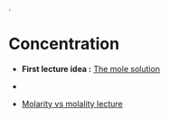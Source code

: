 .

# Concentration



- **First lecture idea :** [The mole solution](https://youtube.com/playlist?list=PL8mtSf_9o-8WwtnRmDAqFH_Bk2ia-WXLT&si=ER5xaipG1lPETjny)

- 

- [Molarity vs molality lecture](https://youtu.be/4VltXjR64SU?si=sCcPy8PXhbCiUxe8)
